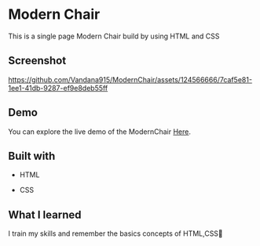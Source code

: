 
# Modern Chair
This is a single page Modern Chair build by using HTML and CSS

## Screenshot


https://github.com/Vandana915/ModernChair/assets/124566666/7caf5e81-1ee1-41db-9287-ef9e8deb55ff


## Demo
You can explore the live demo of the ModernChair [Here]().


##  Built with
* HTML
+ CSS


## What I learned
I train my skills and remember the basics concepts of HTML,CSS🙂
